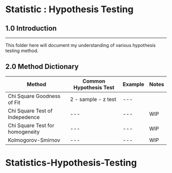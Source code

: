 # Statistic : Hypothesis Testing

## 1.0 Introduction
___
This folder here will document my understanding of various hypothesis testing method. 

## 2.0 Method Dictionary

|Method|Common Hypothesis Test|Example| Notes|
| --- | --- | --- | --- |
|Chi Square Goodness of Fit|2 - sample - z test|---|| 
|Chi Square Test of Indepedence|---|---|WIP|
|Chi Square Test for homogeneity|---|---|WIP|
|Kolmogorov-Smirnov|---|---|WIP|

# Statistics-Hypothesis-Testing
